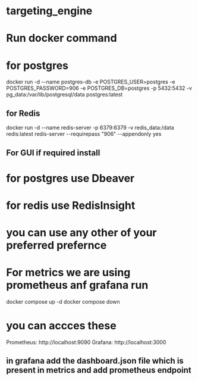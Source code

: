 # targeting_engine

# Run docker command

# for postgres 
 docker run -d --name postgres-db -e POSTGRES_USER=postgres -e POSTGRES_PASSWORD=906 -e POSTGRES_DB=postgres -p 5432:5432 -v pg_data:/var/lib/postgresql/data postgres:latest


## for Redis
docker run -d --name redis-server -p 6379:6379 -v redis_data:/data redis:latest redis-server --requirepass "906" --appendonly yes

## For GUI if required install
# for postgres use Dbeaver
# for redis use RedisInsight
# you can use any other of your preferred prefernce

# For metrics we are using prometheus anf grafana run 
docker compose up -d
docker compose down
# you can accces these
Prometheus: http://localhost:9090
Grafana: http://localhost:3000

## in grafana add the dashboard.json file which is present in metrics and add prometheus endpoint 